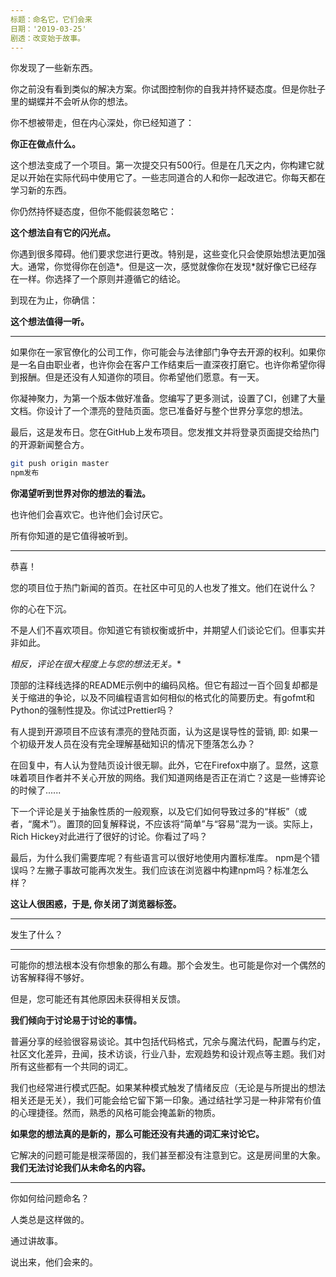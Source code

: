 ```yaml
---
标题：命名它，它们会来
日期：'2019-03-25'
剧透：改变始于故事。
---
```


你发现了一些新东西。

你之前没有看到类似的解决方案。你试图控制你的自我并持怀疑态度。但是你肚子里的蝴蝶并不会听从你的想法。

你不想被带走，但在内心深处，你已经知道了：

**你正在做点什么。**

这个想法变成了一个项目。第一次提交只有500行。但是在几天之内，你构建它就足以开始在实际代码中使用它了。一些志同道合的人和你一起改进它。你每天都在学习新的东西。

你仍然持怀疑态度，但你不能假装忽略它：

**这个想法自有它的闪光点。**

你遇到很多障碍。他们要求您进行更改。特别是，这些变化只会使原始想法更加强大。通常，你觉得你在创造*。但是这一次，感觉就像你在发现*就好像它已经存在一样。你选择了一个原则并遵循它的结论。

到现在为止，你确信：

**这个想法值得一听。**

---

如果你在一家官僚化的公司工作，你可能会与法律部门争夺去开源的权利。如果你是一名自由职业者，也许你会在客户工作结束后一直深夜打磨它。也许你希望你得到报酬。但是还没有人知道你的项目。你希望他们愿意。有一天。

你凝神聚力，为第一个版本做好准备。您编写了更多测试，设置了CI，创建了大量文档。你设计了一个漂亮的登陆页面。您已准备好与整个世界分享您的想法。

最后，这是发布日。您在GitHub上发布项目。您发推文并将登录页面提交给热门的开源新闻整合方。

```bash
git push origin master
npm发布
```

**你渴望听到世界对你的想法的看法。**

也许他们会喜欢它。也许他们会讨厌它。

所有你知道的是它值得被听到。

---

恭喜！

您的项目位于热门新闻的首页。在社区中可见的人也发了推文。他们在说什么？

你的心在下沉。

不是人们不喜欢项目。你知道它有锁权衡或折中，并期望人们谈论它们。但事实并非如此。

**相反，评论在很大程度上与您的想法无关*。**

顶部的注释线选择的README示例中的编码风格。但它有超过一百个回复却都是关于缩进的争论，以及不同编程语言如何相似的格式化的简要历史。有gofmt和Python的强制性提及。你试过Prettier吗？

有人提到开源项目不应该有漂亮的登陆页面，认为这是误导性的营销, 即: 如果一个初级开发人员在没有完全理解基础知识的情况下堕落怎么办？

在回复中，有人认为登陆页设计很无聊。此外，它在Firefox中崩了。显然，这意味着项目作者并不关心开放的网络。我们知道网络是否正在消亡？这是一些博弈论的时候了......

下一个评论是关于抽象性质的一般观察，以及它们如何导致过多的“样板”（或者，“魔术”）。置顶的回复解释说，不应该将“简单”与“容易”混为一谈。实际上，Rich Hickey对此进行了很好的讨论。你看过了吗？

最后，为什么我们需要库呢？有些语言可以很好地使用内置标准库。 npm是个错误吗？左撇子事故可能再次发生。我们应该在浏览器中构建npm吗？标准怎么样？

**这让人很困惑，于是, 你关闭了浏览器标签。**

---

发生了什么？

---

可能你的想法根本没有你想象的那么有趣。那个会发生。也可能是你对一个偶然的访客解释得不够好。

但是，您可能还有其他原因未获得相关反馈。

**我们倾向于讨论易于讨论的事情。**

普遍分享的经验很容易谈论。其中包括代码格式，冗余与魔法代码，配置与约定，社区文化差异，丑闻，技术访谈，行业八卦，宏观趋势和设计观点等主题。我们对所有这些都有一个共同的词汇。

我们也经常进行模式匹配。如果某种模式触发了情绪反应（无论是与所提​​出的想法相关还是无关），我们可能会给它留下第一印象。通过结社学习是一种非常有价值的心理捷径。然而，熟悉的风格可能会掩盖新的物质。

**如果您的想法真的是新的，那么可能还没有共通的词汇来讨论它。**

它解决的问题可能是根深蒂固的，我们甚至都没有注意到它。这是房间里的大象。 **我们无法讨论我们从未命名的内容。**

---

你如何给问题命名？

人类总是这样做的。

通过讲故事。

说出来，他们会来的。
